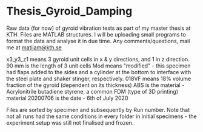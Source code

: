 # Thesis_Gyroid_Damping
Raw data (for now) of gyroid vibration tests as part of my master thesis at KTH. Files are MATLAB structures. I will be uploading small programs to format the data and analyse it in due time. Any comments/questions, mail me at matijam@kth.se

x3_y3_z1 means 3 gyroid unit cells in x & y directions, and 1 in z direction.
90 mm is the length of 3 unit cells
Mod means "modified" - this specimen had flaps added to the sides and a cylinder at the bottom to interface with the steel plate and shaker stinger, respectively.
018VF means 18% volume fraction of the gyroid (dependent on its thickness)
ABS is the material - Acrylonitrile butadiene styrene, a common FDM (type of 3D printing) material
20200706 is the date - 6th of July 2020

Files are sorted by specimen and subsequently by Run number. Note that not all runs had the same conditions in every folder in initial specimens - the experiment setup was still not finalised and frozen.
